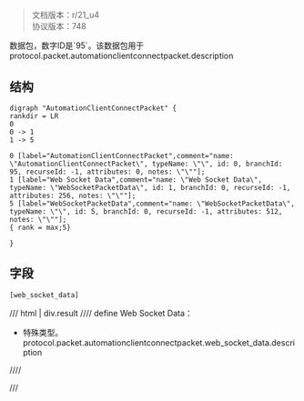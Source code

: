 # <!-- md:samp AutomationClientConnectPacket -->

> 文档版本：r/21_u4<br/>协议版本：748

<!-- md:samp AutomationClientConnectPacket -->数据包，数字ID是`95`。该数据包用于protocol.packet.automationclientconnectpacket.description

## 结构

```viz
digraph "AutomationClientConnectPacket" {
rankdir = LR
0
0 -> 1
1 -> 5

0 [label="AutomationClientConnectPacket",comment="name: \"AutomationClientConnectPacket\", typeName: \"\", id: 0, branchId: 95, recurseId: -1, attributes: 0, notes: \"\""];
1 [label="Web Socket Data",comment="name: \"Web Socket Data\", typeName: \"WebSocketPacketData\", id: 1, branchId: 0, recurseId: -1, attributes: 256, notes: \"\""];
5 [label="WebSocketPacketData",comment="name: \"WebSocketPacketData\", typeName: \"\", id: 5, branchId: 0, recurseId: -1, attributes: 512, notes: \"\""];
{ rank = max;5}

}

```

## 字段

```title='AutomationClientConnectPacket'
[web_socket_data]
```

/// html | div.result
//// define
Web Socket Data：[<!-- md:samp WebSocketPacketData -->](../types/websocketpacketdata.md)

- 特殊类型。protocol.packet.automationclientconnectpacket.web_socket_data.description


////

///

